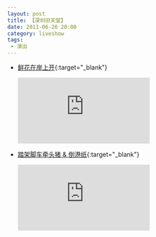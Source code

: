 ```yaml
---
layout: post
title: 【深圳旧天堂】
date: 2011-06-26 20:00
category: liveshow
tags:
 - 演出
---
```


* [鲜花在岸上开](https://v.youku.com/v_show/id_XMzEwNDU0NTQ4.html){:target="_blank"}

  <div class="iframe-container"><iframe class="responsive-iframe" src='https://player.youku.com/embed/XMzEwNDU0NTQ4' frameborder="no" allow="accelerometer; autoplay; clipboard-write; encrypted-media; gyroscope; picture-in-picture" allowfullscreen="true"></iframe></div>

* [踏架脚车牵头猪 & 倒港纸](https://v.youku.com/v_show/id_XMzA5OTA0ODIw.html){:target="_blank"}

  <div class="iframe-container"><iframe class="responsive-iframe" src='https://player.youku.com/embed/XMzA5OTA0ODIw' frameborder="no" allow="accelerometer; autoplay; clipboard-write; encrypted-media; gyroscope; picture-in-picture" allowfullscreen="true"></iframe></div>